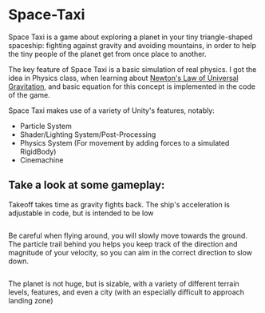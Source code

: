 # Space-Taxi
Space Taxi is a game about exploring a planet in your tiny triangle-shaped spaceship: fighting against gravity and avoiding mountains, in order to help the tiny people of the planet get from once place to another.

The key feature of Space Taxi is a basic simulation of real physics. I got the idea in Physics class, when learning about [Newton's Law of Universal Gravitation](https://en.wikipedia.org/wiki/Newton%27s_law_of_universal_gravitation), and basic equation for this concept is implemented in the code of the game.

Space Taxi makes use of a variety of Unity's features, notably:
* Particle System
* Shader/Lighting System/Post-Processing
* Physics System (For movement by adding forces to a simulated RigidBody)
* Cinemachine

## Take a look at some gameplay:
Takeoff takes time as gravity fights back. The ship's acceleration is adjustable in code, but is intended to be low
<p>
  <img src="">
 </p>
 
 Be careful when flying around, you will slowly move towards the ground. The particle trail behind you helps you keep track of the direction and magnitude of your velocity, so you can aim in the correct direction to slow down.
<p>
  <img src="">
 </p>

The planet is not huge, but is sizable, with a variety of different terrain levels, features, and even a city (with an especially difficult to approach landing zone)
<p>
  <img src="">
 </p>
